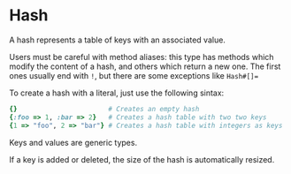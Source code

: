 # Hash

A hash represents a table of keys with an associated value.

Users must be careful with method aliases: this type has methods which modify the content of a hash, and others which return a new one. The first ones usually end with `!`, but there are some exceptions like `Hash#[]=`

To create a hash with a literal, just use the following sintax:

```Ruby
{}                       # Creates an empty hash
{:foo => 1, :bar => 2}   # Creates a hash table with two two keys
{1 => "foo", 2 => "bar"} # Creates a hash table with integers as keys
```

Keys and values are generic types.

If a key is added or deleted, the size of the hash is automatically resized. 
